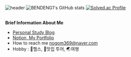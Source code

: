 ![header](https://capsule-render.vercel.app/api?type=Rounded&color=008000&height=200&section=header&text=Muscle💪%20Roh&fontSize=90&fontColor=FFFFFF)
![BENDENG1's GitHub stats](https://github-readme-stats.vercel.app/api?username=BENDENG1&show_icons=true&theme=merko) 
[![Solved.ac Profile](http://mazassumnida.wtf/api/v2/generate_badge?boj=nogom369)](https://solved.ac/nogom369/)<br>

<br><b>Brief Information About Me</b><br>
- [Personal Study Blog](https://bendeng-life.tistory.com/)<br>
- [Notion, My Portfolio](https://woolen-pulsar-a1e.notion.site/73808941fa754dda94af80286eeb0cec?pvs=4)<br>
- How to reach me <a href="mailto:nogom369@naver.com">nogom369@naver.com</a>
- Hobby : 💪헬스, 🍖맛집 투어, 🌏여행<br>
